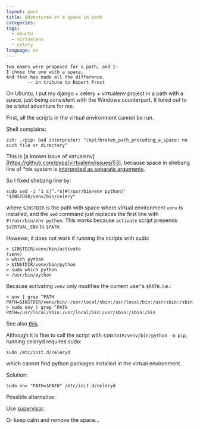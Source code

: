 ```yaml
---
layout: post
title: Adventures of a space in path
categories: 
tags:
  - ubuntu
  - virtualenv
  - celery
language: en
---
```


    Two names were proposed for a path, and I—
    I chose the one with a space,
    And that has made all the difference.
            -- in tribute to Robert Frost

On Ubuntu, I put my django + celery + virtualenv project in a path with a space, just being consistent with the Windows counterpart. It tured out to be a total adventure for me.

First, all the scripts in the virtual environment cannot be run.

Shell complains:

    zsh: ./pip: bad interpreter: "/opt/broken_path_preceding_a_space: no such file or directory"

This is [a known issue of virtualenv][https://github.com/pypa/virtualenv/issues/53], because space in shebang line of *nix system is [interpreted as separate arguments](https://github.com/pypa/virtualenv/issues/53#issuecomment-34074888).

So I fixed shebang line by:

    sudo sed -i '1 s|^.*$|#!/usr/bin/env python|' "$INSTDIR/venv/bin/celery"

where `$INSTDIR` is the path with space where virtual environment `venv` is installed, and the `sed` command just replaces the first line with `#!/usr/bin/env python`. This works because `activate` script prepends `$VIRTUAL_ENV` to `$PATH`. 

However, it does not work if running the scripts with sudo:

    > $INSTDIR/venv/bin/activate
    (venv)
    > which python
    > $INSTDIR/venv/bin/python
    > sudo which python
    > /usr/bin/python

Because activating `venv` only modifies the current user's `$PATH`. i.e.:

    > env | grep ^PATH
    PATH=$INSTDIR/venv/bin/:/usr/local/sbin:/usr/local/bin:/usr/sbin:/sbin:/bin
    > sudo env | grep ^PATH
    PATH=/usr/local/sbin:/usr/local/bin:/usr/sbin:/sbin:/bin
    
See also [this](http://stackoverflow.com/questions/12996397/command-not-found-when-using-sudo).

Although it is fine to call the script with `$INSTDIR/venv/bin/python -m pip`, running celeryd requires sudo:

    sudo /etc/init.d/celeryd 

which cannot find python packages installed in the virtual environment.

Solution:

    sudo env "PATH=$PATH" /etc/init.d/celeryd

Possible alternative:

Use [supervisor](http://supervisord.org/).

Or keep calm and remove the space...

